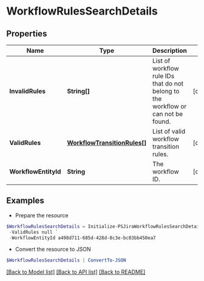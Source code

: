 # WorkflowRulesSearchDetails
## Properties

Name | Type | Description | Notes
------------ | ------------- | ------------- | -------------
**InvalidRules** | **String[]** | List of workflow rule IDs that do not belong to the workflow or can not be found. | [optional] 
**ValidRules** | [**WorkflowTransitionRules[]**](WorkflowTransitionRules.md) | List of valid workflow transition rules. | [optional] 
**WorkflowEntityId** | **String** | The workflow ID. | [optional] 

## Examples

- Prepare the resource
```powershell
$WorkflowRulesSearchDetails = Initialize-PSJiraWorkflowRulesSearchDetails  -InvalidRules null `
 -ValidRules null `
 -WorkflowEntityId a498d711-685d-428d-8c3e-bc03bb450ea7
```

- Convert the resource to JSON
```powershell
$WorkflowRulesSearchDetails | ConvertTo-JSON
```

[[Back to Model list]](../README.md#documentation-for-models) [[Back to API list]](../README.md#documentation-for-api-endpoints) [[Back to README]](../README.md)

